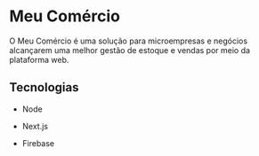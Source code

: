 # Meu Comércio

O Meu Comércio é uma solução para microempresas e negócios alcançarem uma melhor gestão de estoque e vendas por meio da plataforma web. 


## Tecnologias

- Node

- Next.js

- Firebase


